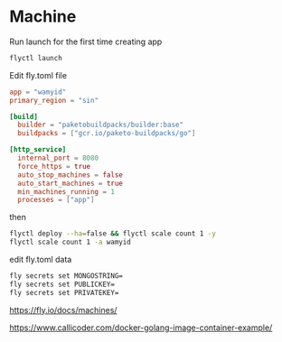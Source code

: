 # Machine
Run launch for the first time creating app
```sh
flyctl launch
```
Edit fly.toml file 
```toml
app = "wamyid"
primary_region = "sin"

[build]
  builder = "paketobuildpacks/builder:base"
  buildpacks = ["gcr.io/paketo-buildpacks/go"]

[http_service]
  internal_port = 8080
  force_https = true
  auto_stop_machines = false
  auto_start_machines = true
  min_machines_running = 1
  processes = ["app"]
```
then 
```sh
flyctl deploy --ha=false && flyctl scale count 1 -y
flyctl scale count 1 -a wamyid
```
edit fly.toml data

```sh
fly secrets set MONGOSTRING=
fly secrets set PUBLICKEY=
fly secrets set PRIVATEKEY=

```

https://fly.io/docs/machines/

https://www.callicoder.com/docker-golang-image-container-example/
